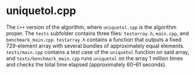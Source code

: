 # uniquetol.cpp

The `C++` version of the algorithm, where `uniquetol.cpp` is the algorithm proper. The `tests` subfolder contains three files: `testarray.h`, `main.cpp`, and `benchmark_main.cpp`. `testarray.h` contains a function that outputs a fixed 729-element array with several bundles of approximately equal elements. `tests/main.cpp` contains a test case of the `uniquetol` function  on said array, and `tests/benchmark_main.cpp` runs `uniquetol` on the array 1 million times and checks the total time elapsed (approximately 60&ndash;61 seconds).
